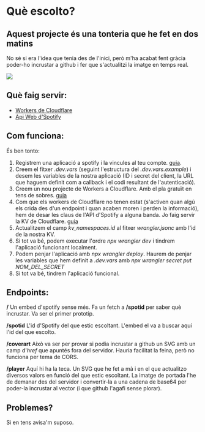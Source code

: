 # Què escolto?
## Aquest projecte és una tonteria que he fet en dos matins

No sé si era l'idea que tenia des de l'inici, però m'ha acabat fent gràcia poder-ho incrustar a github i fer que s'actualitzi la imatge en temps real.

![](https://que-escolto.eina.workers.dev/playerr)

## Què faig servir:
- [Workers de Cloudflare](https://developers.cloudflare.com/workers/)
- [Api Web d'Spotify](https://developer.spotify.com/documentation/web-api)

## Com funciona:
És ben tonto:
1. Registrem una aplicació a spotify i la vincules al teu compte. [guia](https://developer.spotify.com/documentation/web-api/tutorials/code-flow).
2. Creem el fitxer _.dev.vars_ (seguint l'estructura del _.dev.vars.example_) i desem les variables de la nostra aplicació (ID i secret del client, la URL que haguem definit com a callback i el codi resultant de l'autenticació).
3. Creem un nou projecte de Workers a Cloudflare. Amb el pla gratuït en tens de sobres. [guia](https://developers.cloudflare.com/workers/get-started/guide/)
4. Com que els workers de Cloudflare no tenen estat (s'activen quan algú els crida des d'un endpoint i quan acaben moren i perden la informació), hem de desar les claus de l'API d'Spotify a alguna banda. Jo faig servir la KV de Cloudflare. [guia](https://developers.cloudflare.com/kv/)
5. Actualitzem el camp _kv_namespaces.id_ al fitxer _wrangler.jsonc_ amb l'id de la nostra KV.
6. Si tot va bé, podem executar l'ordre _npx wrangler dev_ i tindrem l'aplicació funcionant localment.
7. Podem penjar l'aplicació amb _npx wrangler deploy_. Haurem de penjar les variables que hem definit a _.dev.vars_ amb _npx wrangler secret put NOM_DEL_SECRET_
8. Si tot va bé, tindrem l'aplicació funcional.

## Endpoints:
**/**
Un embed d'spotify sense més. Fa un fetch a **/spotid** per saber què incrustar. Va ser el primer prototip.

**/spotid**
L'id d'Spotify del que estic escoltant. L'embed el va a buscar aquí l'id del que escolto.

**/coverart**
Això va ser per provar si podia incrustar a github un SVG amb un camp d'_href_ que apuntés fora del servidor. Hauria facilitat la feina, però no funciona per tema de CORS.

**/player**
Aquí hi ha la teca. Un SVG que he fet a mà i en el que actualitzo diversos valors en funció del que estic escoltant.
La imatge de portada l'he de demanar des del servidor i convertir-la a una cadena de base64 per poder-la incrustar al vector (i que github l'agafi sense plorar).


## Problemes?
Si en tens avisa'm suposo.

